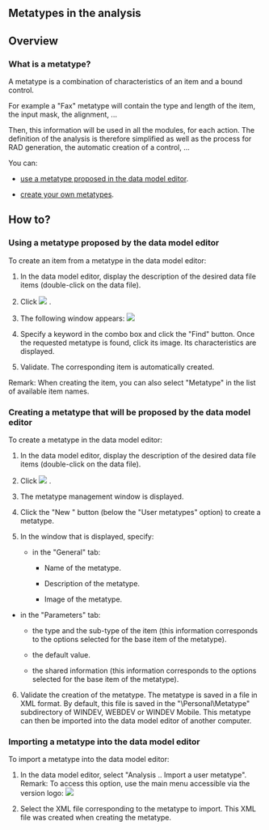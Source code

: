 
## Metatypes in the analysis
			



<a name="NOTE1"></a>
<a name="NOTE1_1"></a>


## Overview
<a name="overview_ELTTEXTE000138"></a>


### What is a metatype?
<a name="what_metatype_ELTPARAGRAPHE000011"></a>

A metatype is a combination of characteristics of an item and a bound control.

For example a "Fax" metatype will contain the type and length of the item, the input mask, the alignment, ...

Then, this information will be used in all the modules, for each action. The definition of the analysis is therefore simplified as well as the process for RAD generation, the automatic creation of a control, ...

You can:

- [use a metatype proposed in the data model editor](#NOTE2_1).

- [create your own metatypes](#NOTE2_2).




<a name="NOTE2"></a>
<a name="NOTE2_1"></a>


## How to?
<a name="how_ELTTEXTE000162"></a>


### Using a metatype proposed by the data model editor
<a name="using_metatype_proposed_the_data_model_editor_ELTPARAGRAPHE000033"></a>

To create an item from a metatype in the data model editor:

1. In the data model editor, display the description of the desired data file items (double-click on the data file).

2. Click ![](https://doc.pcsoft.fr/en-US/images/image.awp?langid=3&name=MLD_Metatype_ico.gif)
.

3. The following window appears:
![](https://doc.pcsoft.fr/en-US/images/image.awp?langid=3&name=MLD_Metatype.gif&type=thumb)


4. Specify a keyword in the combo box and click the "Find" button. Once the requested metatype is found, click its image. Its characteristics are displayed.

5. Validate. The corresponding item is automatically created.




Remark: When creating the item, you can also select "Metatype" in the list of available item names.
<a name="NOTE2_2"></a>


### Creating a metatype that will be proposed by the data model editor
<a name="creating_metatype_that_will_proposed_the_data_model_editor_ELTPARAGRAPHE000051"></a>

To create a metatype in the data model editor:

1. In the data model editor, display the description of the desired data file items (double-click on the data file).

2. Click ![](https://doc.pcsoft.fr/en-US/images/image.awp?langid=3&name=MLD_Metatype_ico.gif)
.

3. The metatype management window is displayed. 

4. Click the "New " button (below the "User metatypes" option) to create a metatype.

5. In the window that is displayed, specify:

	- in the "General" tab: 

		- Name of the metatype.

		- Description of the metatype.

		- Image of the metatype.




- in the "Parameters" tab: 

	- the type and the sub-type of the item (this information corresponds to the options selected for the base item of the metatype).

	- the default value.

	- the shared information (this information corresponds to the options selected for the base item of the metatype).

6. Validate the creation of the metatype. The metatype is saved in a file in XML format. By default, this file is saved in the "\\Personal\\Metatype" subdirectory of WINDEV, WEBDEV or WINDEV Mobile. This metatype can then be imported into the data model editor of another computer.



<a name="NOTE2_3"></a>


### Importing a metatype into the data model editor
<a name="importing_metatype_into_the_data_model_editor_ELTPARAGRAPHE000081"></a>

To import a metatype into the data model editor:

1. In the data model editor, select "Analysis .. Import a user metatype".
	Remark: To access this option, use the main menu accessible via the version logo: 
![](https://doc.pcsoft.fr/en-US/images/image.awp?langid=3&name=Ruban_logo_menu17.gif)


2. Select the XML file corresponding to the metatype to import. This XML file was created when creating the metatype.





